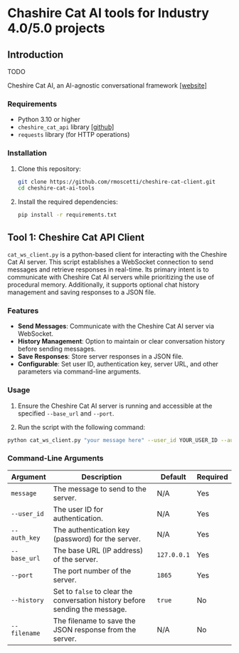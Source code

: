 # Chashire Cat AI tools for Industry 4.0/5.0 projects

## Introduction
TODO

Cheshire Cat AI, an AI-agnostic conversational framework [[website]](https://cheshire-cat-ai.github.io/docs/)

### Requirements

- Python 3.10 or higher
- `cheshire_cat_api` library [[github]](https://github.com/cheshire-cat-ai/api-client-py/tree/main)
- `requests` library (for HTTP operations)

### Installation

1. Clone this repository:
    ```bash
    git clone https://github.com/rmoscetti/cheshire-cat-client.git
    cd cheshire-cat-ai-tools
    ```

2. Install the required dependencies:
    ```bash
    pip install -r requirements.txt
    ```

## Tool 1: Cheshire Cat API Client

`cat_ws_client.py` is a python-based client for interacting with the Cheshire Cat AI server. This script establishes a WebSocket connection to send messages and retrieve responses in real-time. Its primary intent is to communicate with Cheshire Cat AI servers while prioritizing the use of procedural memory. Additionally, it supports optional chat history management and saving responses to a JSON file.

### Features

- **Send Messages**: Communicate with the Cheshire Cat AI server via WebSocket.
- **History Management**: Option to maintain or clear conversation history before sending messages.
- **Save Responses**: Store server responses in a JSON file.
- **Configurable**: Set user ID, authentication key, server URL, and other parameters via command-line arguments.

### Usage

1. Ensure the Cheshire Cat AI server is running and accessible at the specified `--base_url` and `--port`.

2. Run the script with the following command:
```bash
python cat_ws_client.py "your message here" --user_id YOUR_USER_ID --auth_key YOUR_AUTH_KEY [OPTIONS]
```

### Command-Line Arguments

| Argument      | Description                                                     | Default    | Required |
|---------------|-----------------------------------------------------------------|------------|----------|
| `message`     | The message to send to the server.                | N/A        | Yes      |
| `--user_id`   | The user ID for authentication.                                | N/A        | Yes      |
| `--auth_key`  | The authentication key (password) for the server.            | N/A        | Yes      |
| `--base_url`  | The base URL (IP address) of the server.                       | `127.0.0.1`| Yes       |
| `--port`      | The port number of the server.                           | `1865`     | Yes       |
| `--history`   | Set to `false` to clear the conversation history before sending the message. | `true` | No       |
| `--filename`  | The filename to save the JSON response from the server.        | N/A        | No       |
